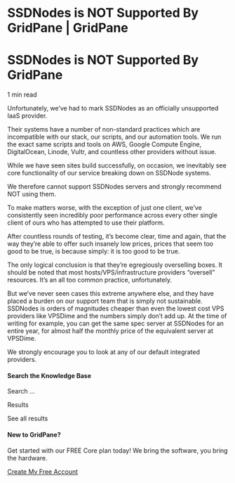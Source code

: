 # SSDNodes is NOT Supported By GridPane | GridPane

# SSDNodes is NOT Supported By GridPane

 

1 min read 

Unfortunately, we’ve had to mark SSDNodes as an officially unsupported IaaS provider.

Their systems have a number of non-standard practices which are incompatible with our stack, our scripts, and our automation tools. We run the exact same scripts and tools on AWS, Google Compute Engine, DigitalOcean, Linode, Vultr, and countless other providers without issue.

While we have seen sites build successfully, on occasion, we inevitably see core functionality of our service breaking down on SSDNode systems.

We therefore cannot support SSDNodes servers and strongly recommend NOT using them.

To make matters worse, with the exception of just one client, we’ve consistently seen incredibly poor performance across every other single client of ours who has attempted to use their platform.

After countless rounds of testing, it’s become clear, time and again, that the way they’re able to offer such insanely low prices, prices that seem too good to be true, is because simply: it is too good to be true.

The only logical conclusion is that they’re egregiously overselling boxes. It should be noted that most hosts/VPS/infrastructure providers “oversell” resources. It’s an all too common practice, unfortunately.

But we’ve never seen cases this extreme anywhere else, and they have placed a burden on our support team that is simply not sustainable. SSDNodes is orders of magnitudes cheaper than even the lowest cost VPS providers like VPSDime and the numbers simply don’t add up. At the time of writing for example, you can get the same spec server at SSDNodes for an entire year, for almost half the monthly price of the equivalent server at VPSDime.

We strongly encourage you to look at any of our default integrated providers.

 

 

#### Search the Knowledge Base

Search ...

 Results

See all results

#### New to GridPane?

Get started with our FREE Core plan today! We bring the software, you bring the hardware.

[Create My Free Account](https://gridpane.com/checkout/?plan=core)

